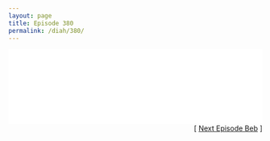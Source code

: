 ```yaml
---
layout: page
title: Episode 380
permalink: /diah/380/
---
```


<iframe allowfullscreen="true" frameborder="0" style="width:100%;" marginheight="0" marginwidth="0" mozallowfullscreen="true" scrolling="NO" src="//gdriveplayer.us/embed2.php?link=%252FX1dENYoUHSo3Uv91Th2BgjgE9JUueqR6i1PriKERL1K7MbiTRciYZENs1mQdi334bhY8UVenH4sY%252BdjD%252FE10IpbHSZZRIA4RA0ydyv8nyF6%252FZF0W0658ojXqnmn1val2tUdOKprhzyEonCVWHNmyAWfJ0gJ5D6q%252F8529f0KSoWxdt075NUtjqeA4IWEVy1v8yZNwhktGn1kK59YOBxFsq&amp;no_adult=yes" webkitallowfullscreen="true"></iframe>

<div align="right">[ <a href="/diah/381/">Next Episode Beb</a> ]</div>

